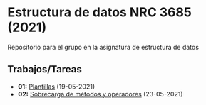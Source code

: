 # Estructura de datos NRC 3685 (2021)

Repositorio para el grupo en la asignatura de estructura de datos

## Trabajos/Tareas

- **01:** [Plantillas](https://github.com/whitedev93/ESPE_2021_NRC_3251/tree/main/workshops/19052021_templates) (19-05-2021)
- **02:** [Sobrecarga de métodos y operadores](https://github.com/whitedev93/ESPE_2021_NRC_3251/tree/main/workshops/23052021_overloading) (23-05-2021)

